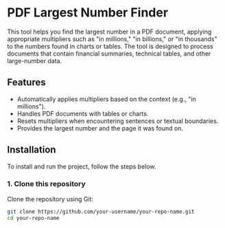 # PDF Largest Number Finder

This tool helps you find the largest number in a PDF document, applying appropriate multipliers such as "in millions," "in billions," or "in thousands" to the numbers found in charts or tables. The tool is designed to process documents that contain financial summaries, technical tables, and other large-number data.

## Features

- Automatically applies multipliers based on the context (e.g., "in millions").
- Handles PDF documents with tables or charts.
- Resets multipliers when encountering sentences or textual boundaries.
- Provides the largest number and the page it was found on.

## Installation

To install and run the project, follow the steps below.

### 1. Clone this repository

Clone the repository using Git:

```bash
git clone https://github.com/your-username/your-repo-name.git
cd your-repo-name